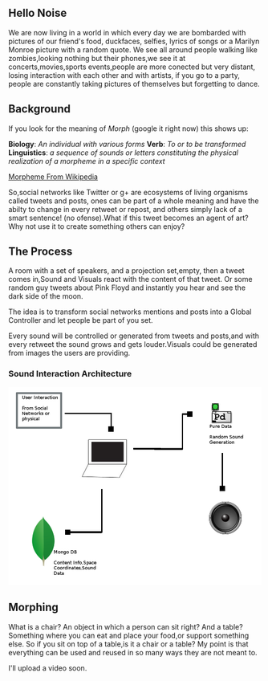 ## Hello Noise

We are now living in a world in which every day we are bombarded with pictures of our friend's food, duckfaces, selfies, lyrics of songs or a Marilyn Monroe picture with a random quote.
We see all around people walking like zombies,looking nothing but their phones,we see it at concerts,movies,sports events,people are more conected but very distant, losing interaction with each other and with artists, if you go to a party, people are constantly taking pictures of themselves but forgetting to dance.

## Background

If you look for the meaning of *Morph* (google it right now) this shows up: 

**Biology**: *An individual with various forms*
**Verb**: *To or to be transformed*
**Linguistics**: *a sequence of sounds or letters constituting the physical realization of a morpheme in a specific context*

[Morpheme From Wikipedia](http://en.wikipedia.org/wiki/Morpheme)

So,social networks like Twitter or g+ are ecosystems of living organisms called tweets and posts, ones can be part of a whole meaning and have the abilty to change in every retweet or repost, and others simply lack of a smart sentence! (no ofense).What if this tweet becomes an agent of art? Why not use it to create something others can enjoy?

## The Process

A room with a set of speakers, and a projection set,empty, then a tweet comes in,Sound and Visuals react with the content of that tweet. Or some random guy tweets about Pink Floyd and instantly you hear and see the dark side of the moon.

The idea is to transform social networks mentions and posts into a Global Controller and let people be part of you set.

Every sound will be controlled or generated from tweets and posts,and with every retweet the sound grows and gets louder.Visuals could be generated from images the users are providing.

### Sound Interaction Architecture
![Sound Interaction Architecture](../project_images/sound_architecture.png?raw=true "Sound Interaction Architecture")

## Morphing

What is a chair? An object in which a person can sit right?
And a table? Something where you can eat and place your food,or support something else.
So if you sit on top of a table,is it a chair or a table?
My point is that everything can be used and reused in so many ways they are not meant to.

I'll upload a video soon.